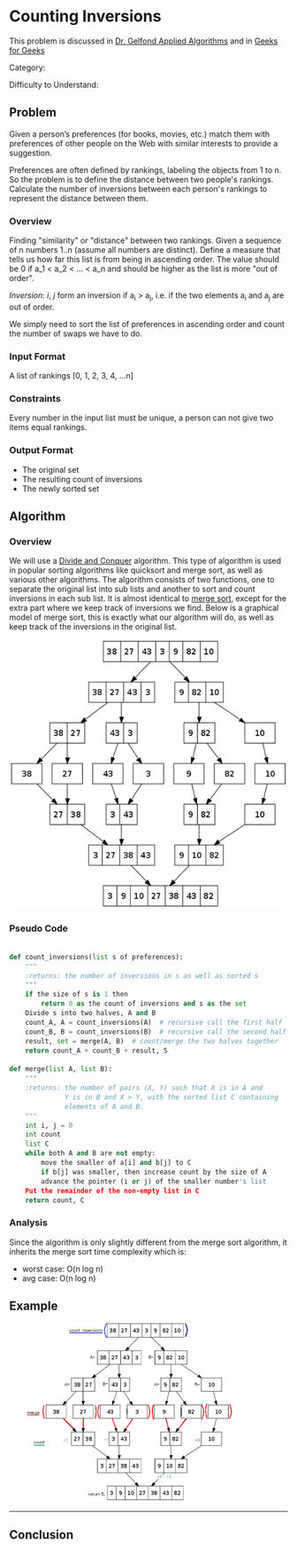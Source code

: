 # Counting Inversions

This problem is discussed in [Dr. Gelfond Applied Algorithms](http://redwood.cs.ttu.edu/~mgelfond/FALL-2012/slides.pdf) and in [Geeks for Geeks](http://www.geeksforgeeks.org/counting-inversions/)


Category:

Difficulty to Understand:

## Problem
Given a person’s preferences (for books, movies, etc.)
match them with preferences of other people on the Web with
similar interests to provide a suggestion.

Preferences are often defined by rankings, labeling the objects
from 1 to n. So the problem is to define the distance between
two people's rankings. Calculate the number of inversions between each person's
rankings to represent the distance between them.

### Overview
Finding "similarity" or "distance" between two rankings. Given a sequence of n numbers 1..n (assume all numbers are distinct). Define a measure that tells us how far this list is from being in ascending order.
The value should be 0 if a_1 < a_2 < ... < a_n and should be higher as the list is more "out of order".

*Inversion*: _i_, _j_ form an inversion if a<sub>i</sub> > a<sub>j</sub>, i.e. if the two elements a<sub>i</sub> and a<sub>j</sub> are out of order.

We simply need to sort the list of preferences in ascending order and count the number of swaps we have to do.

### Input Format
A list of rankings [0, 1, 2, 3, 4, ...n]

### Constraints
Every number in the input list must be unique, a person can not give two items equal rankings.

### Output Format
- The original set
- The resulting count of inversions
- The newly sorted set

## Algorithm
### Overview
We will use a [Divide and Conquer](https://en.wikipedia.org/wiki/Divide_and_conquer_algorithm) algorithm. This type of algorithm is used in popular sorting algorithms like  quicksort and merge sort, as well as various other algorithms.
The algorithm consists of two functions, one to separate the original list into sub lists and another to sort and count inversions in each sub list.
It is almost identical to [merge sort](https://en.wikipedia.org/wiki/Merge_sort#Analysis), except for the extra part where we keep track of inversions we find.
Below is a graphical model of merge sort, this is exactly what our algorithm will do, as well as keep track of the inversions in the original list.

![Merge Sort](assets/merge_sort_pic.png "Walk through picture of merge sort")


### Pseudo Code

```Python

def count_inversions(list s of preferences):
    """
    :returns: the number of inversions in s as well as sorted s
    """
    if the size of s is 1 then
        return 0 as the count of inversions and s as the set
    Divide s into two halves, A and B
    count_A, A = count_inversions(A)  # recursive call the first half
    count_B, B = count_inversions(B)  # recursive call the second half
    result, set = merge(A, B)  # count/merge the two halves together
    return count_A + count_B + result, S

def merge(list A, list B):
    """
    :returns: the number of pairs (X, Y) such that X is in A and
              Y is in B and X > Y, with the sorted list C containing
              elements of A and B.
    """
    int i, j = 0
    int count
    list C
    while both A and B are not empty:
        move the smaller of a[i] and b[j] to C
        if b[j] was smaller, then increase count by the size of A
        advance the pointer (i or j) of the smaller number's list
    Put the remainder of the non-empty list in C
    return count, C

```


### Analysis
Since the algorithm is only slightly different from the merge sort algorithm, it inherits the
merge sort time complexity which is:

- worst case: O(n log n)
- avg case: O(n log n)

## Example

![Counting Inversions](assets/example.png "Walk through picture of counting inversions")

----

## Conclusion
